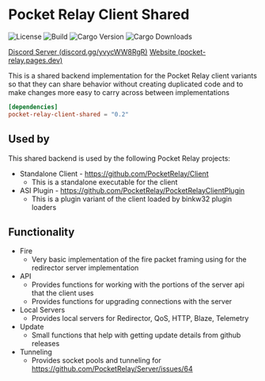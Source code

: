 # Pocket Relay Client Shared

![License](https://img.shields.io/github/license/PocketRelay/PocketRelayClientShared?style=for-the-badge)
![Build](https://img.shields.io/github/actions/workflow/status/PocketRelay/PocketRelayClientShared/build.yml?style=for-the-badge)
![Cargo Version](https://img.shields.io/crates/v/pocket-relay-client-shared?style=for-the-badge)
![Cargo Downloads](https://img.shields.io/crates/d/pocket-relay-client-shared?style=for-the-badge)

[Discord Server (discord.gg/yvycWW8RgR)](https://discord.gg/yvycWW8RgR)
[Website (pocket-relay.pages.dev)](https://pocket-relay.pages.dev/)

This is a shared backend implementation for the Pocket Relay client variants so that they can share behavior without creating duplicated code and to make changes more easy to carry across between implementations

```toml
[dependencies]
pocket-relay-client-shared = "0.2"
```

## Used by

This shared backend is used by the following Pocket Relay projects:
- Standalone Client - https://github.com/PocketRelay/Client
  - This is a standalone executable for the client
- ASI Plugin - https://github.com/PocketRelay/PocketRelayClientPlugin
  - This is a plugin variant of the client loaded by binkw32 plugin loaders

## Functionality

- Fire
  - Very basic implementation of the fire packet framing using for the redirector server implementation
- API
  - Provides functions for working with the portions of the server api that the client uses 
  - Provides functions for upgrading connections with the server
- Local Servers
  - Provides local servers for Redirector, QoS, HTTP, Blaze, Telemetry 
- Update
  - Small functions that help with getting update details from github releases
- Tunneling
  - Provides socket pools and tunneling for https://github.com/PocketRelay/Server/issues/64